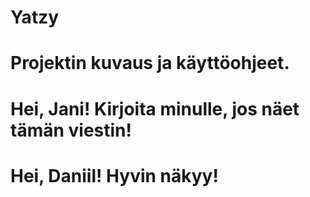 # Yatzy
# Projektin kuvaus ja käyttöohjeet.
# Hei, Jani! Kirjoita minulle, jos näet tämän viestin!
# Hei, Daniil! Hyvin näkyy!